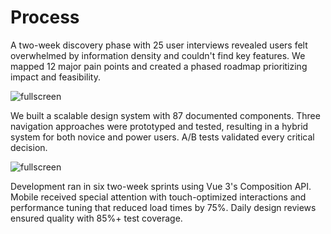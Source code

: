 # Process

A two-week discovery phase with 25 user interviews revealed users felt overwhelmed by information density and couldn't find key features. We mapped 12 major pain points and created a phased roadmap prioritizing impact and feasibility.

![fullscreen](https://images.unsplash.com/photo-1542744173-8e7e53415bb0?w=1600&h=900&fit=crop)

We built a scalable design system with 87 documented components. Three navigation approaches were prototyped and tested, resulting in a hybrid system for both novice and power users. A/B tests validated every critical decision.

![fullscreen](https://images.unsplash.com/photo-1551288049-bebda4e38f71?w=1600&h=900&fit=crop)

Development ran in six two-week sprints using Vue 3's Composition API. Mobile received special attention with touch-optimized interactions and performance tuning that reduced load times by 75%. Daily design reviews ensured quality with 85%+ test coverage.
